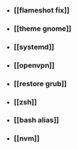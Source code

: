 - ### [[flameshot fix]]
- ### [[theme gnome]]
- ### [[systemd]]
- ### [[openvpn]]
- ### [[restore grub]]
- ### [[zsh]]
- ### [[bash alias]]
- ### [[nvm]]